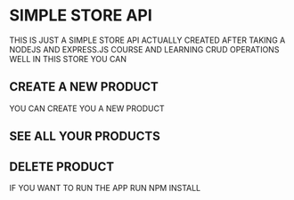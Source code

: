 # SIMPLE STORE API
THIS IS JUST A SIMPLE STORE API ACTUALLY CREATED AFTER TAKING A NODEJS AND EXPRESS.JS
COURSE AND LEARNING CRUD OPERATIONS 
WELL IN THIS STORE YOU CAN 
## CREATE A NEW PRODUCT 
YOU CAN CREATE YOU A NEW  PRODUCT  
## SEE ALL YOUR PRODUCTS
## DELETE PRODUCT
IF YOU WANT TO RUN THE APP 
RUN  NPM INSTALL 